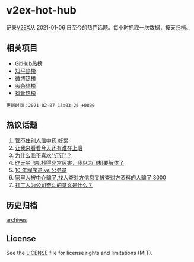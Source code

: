 # v2ex-hot-hub

 记录[V2EX](https://www.v2ex.com/)从 2021-01-06 日至今的热门话题。每小时抓取一次数据，按天[归档](archives)。
 
 ## 相关项目

- [GitHub热榜](https://github.com/lonnyzhang423/github-hot-hub)
- [知乎热榜](https://github.com/lonnyzhang423/zhihu-hot-hub)
- [微博热榜](https://github.com/lonnyzhang423/weibo-hot-hub)
- [头条热榜](https://github.com/lonnyzhang423/toutiao-hot-hub)
- [抖音热榜](https://github.com/lonnyzhang423/douyin-hot-hub)


 `更新时间：2021-02-07 13:03:26 +0800`

## 热议话题

1. [管不住别人信中药 好累](https://www.v2ex.com/t/751935)
1. [让我来看看今天还有谁在上班](https://www.v2ex.com/t/751953)
1. [为什么我不喜欢"钉钉"？](https://www.v2ex.com/t/751881)
1. [昨天坐飞机抖得非常厉害，我以为飞机要解体了](https://www.v2ex.com/t/751842)
1. [10 年程序员 vs 公务员](https://www.v2ex.com/t/751931)
1. [家里人被中介骗了,找人查对方信息又被查对方资料的人骗了 3000](https://www.v2ex.com/t/751809)
1. [打工人为公司奋斗的意义是什么？](https://www.v2ex.com/t/751957)

## 历史归档

[archives](archives)

## License

See the [LICENSE](LICENSE) file for license rights and limitations (MIT).
